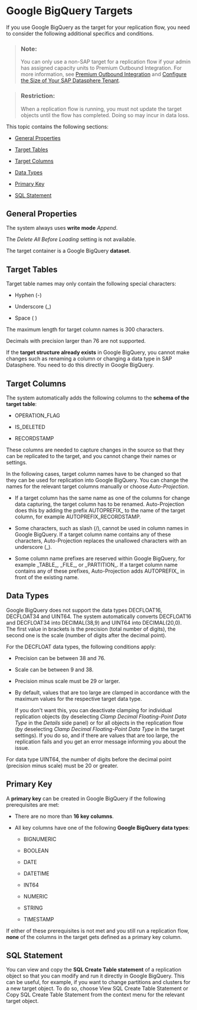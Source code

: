 <!-- loio56d4472a0e1f44d58e07ca26ab666328 -->

# Google BigQuery Targets

If you use Google BigQuery as the target for your replication flow, you need to consider the following additional specifics and conditions.

> ### Note:  
> You can only use a non-SAP target for a replication flow if your admin has assigned capacity units to Premium Outbound Integration. For more information, see [Premium Outbound Integration](premium-outbound-integration-4e9c6ac.md) and [Configure the Size of Your SAP Datasphere Tenant](https://help.sap.com/docs/SAP_DATASPHERE/9f804b8efa8043539289f42f372c4862/33f8ef4ec359409fb75925a68c23ebc3.html).

> ### Restriction:  
> When a replication flow is running, you must not update the target objects until the flow has completed. Doing so may incur in data loss.

This topic contains the following sections:

-   [General Properties](google-bigquery-targets-56d4472.md#loio56d4472a0e1f44d58e07ca26ab666328__section_ReplFlow_GBQ_General) 

-   [Target Tables](google-bigquery-targets-56d4472.md#loio56d4472a0e1f44d58e07ca26ab666328__section_ReplFlow_GBQ_TargetTables) 

-   [Target Columns](google-bigquery-targets-56d4472.md#loio56d4472a0e1f44d58e07ca26ab666328__section_ReplFlow_GBQ_TargetColumns) 

-   [Data Types](google-bigquery-targets-56d4472.md#loio56d4472a0e1f44d58e07ca26ab666328__section_ReplFlow_GBQ_DataTypes) 

-   [Primary Key](google-bigquery-targets-56d4472.md#loio56d4472a0e1f44d58e07ca26ab666328__section_ReplFlow_GBQ_PrimaryKey) 

-   [SQL Statement](google-bigquery-targets-56d4472.md#loio56d4472a0e1f44d58e07ca26ab666328__section_ReplFlow_GBQ_SQL) 




<a name="loio56d4472a0e1f44d58e07ca26ab666328__section_ReplFlow_GBQ_General"/>

## General Properties

The system always uses **write mode** *Append*.

The *Delete All Before Loading* setting is not available.

The target container is a Google BigQuery **dataset**.



<a name="loio56d4472a0e1f44d58e07ca26ab666328__section_ReplFlow_GBQ_TargetTables"/>

## Target Tables

Target table names may only contain the following special characters:

-   Hyphen \(-\)

-   Underscore \(\_\)

-   Space \( \)


The maximum length for target column names is 300 characters.

Decimals with precision larger than 76 are not supported.

If the **target structure already exists** in Google BigQuery, you cannot make changes such as renaming a column or changing a data type in SAP Datasphere. You need to do this directly in Google BigQuery.



<a name="loio56d4472a0e1f44d58e07ca26ab666328__section_ReplFlow_GBQ_TargetColumns"/>

## Target Columns

The system automatically adds the following columns to the **schema of the target table**:

-   OPERATION\_FLAG

-   IS\_DELETED

-   RECORDSTAMP


These columns are needed to capture changes in the source so that they can be replicated to the target, and you cannot change their names or settings.

In the following cases, target column names have to be changed so that they can be used for replication into Google BigQuery. You can change the names for the relevant target columns manually or choose *Auto-Projection*.

-   If a target column has the same name as one of the columns for change data capturing, the target column has to be renamed. Auto-Projection does this by adding the prefix AUTOPREFIX\_ to the name of the target column, for example AUTOPREFIX\_RECORDSTAMP.

-   Some characters, such as slash \(/\), cannot be used in column names in Google BigQuery. If a target column name contains any of these characters, Auto-Projection replaces the unallowed characters with an underscore \(\_\).

-   Some column name prefixes are reserved within Google BigQuery, for example \_TABLE\_, \_FILE\_, or \_PARTITION\_. If a target column name contains any of these prefixes, Auto-Projection adds AUTOPREFIX\_ in front of the existing name.




<a name="loio56d4472a0e1f44d58e07ca26ab666328__section_ReplFlow_GBQ_DataTypes"/>

## Data Types

Google BigQuery does not support the data types DECFLOAT16, DECFLOAT34 and UINT64. The system automatically converts DECFLOAT16 and DECFLOAT34 into DECIMAL\(38,9\) and UINT64 into DECIMAL\(20,0\). The first value in brackets is the precision \(total number of digits\), the second one is the scale \(number of digits after the decimal point\).

For the DECFLOAT data types, the following conditions apply:

-   Precision can be between 38 and 76.

-   Scale can be between 9 and 38.

-   Precision minus scale must be 29 or larger.

-   By default, values that are too large are clamped in accordance with the maximum values for the respective target data type.

    If you don't want this, you can deactivate clamping for individual replication objects \(by deselecting *Clamp Decimal Floating-Point Data Type* in the *Details* side panel\) or for all objects in the replication flow \(by deselecting *Clamp Decimal Floating-Point Data Type* in the target settings\). If you do so, and if there are values that are too large, the replication fails and you get an error message informing you about the issue.


For data type UINT64, the number of digits before the decimal point \(precision minus scale\) must be 20 or greater.



<a name="loio56d4472a0e1f44d58e07ca26ab666328__section_ReplFlow_GBQ_PrimaryKey"/>

## Primary Key

A **primary key** can be created in Google BigQuery if the following prerequisites are met:

-   There are no more than **16 key columns**.

-   All key columns have one of the following **Google BigQuery data types**:

    -   BIGNUMERIC

    -   BOOLEAN

    -   DATE

    -   DATETIME

    -   INT64

    -   NUMERIC

    -   STRING

    -   TIMESTAMP



If either of these prerequisites is not met and you still run a replication flow, **none** of the columns in the target gets defined as a primary key column.



<a name="loio56d4472a0e1f44d58e07ca26ab666328__section_ReplFlow_GBQ_SQL"/>

## SQL Statement

You can view and copy the **SQL Create Table statement** of a replication object so that you can modify and run it directly in Google BigQuery. This can be useful, for example, if you want to change partitions and clusters for a new target object. To do so, choose View SQL Create Table Statement or Copy SQL Create Table Statement from the context menu for the relevant target object.

